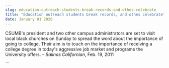 ```yaml
---
slug: education-outreach-students-break-records-and-othes-celebrate
title: "Education outreach students break records, and othes celebrate"
date: January 01 2020
---
```


  
<p>
  CSUMB's president and two other campus administrators are set to visit local
  black churches on Sunday to spread the word about the importance of going to
  college. Their aim is to touch on the importance of receiving a college degree
  in today's aggressive job market and programs the University offers. –
  <em>Salinas Californian</em>, Feb. 19, 2011
</p>
```
